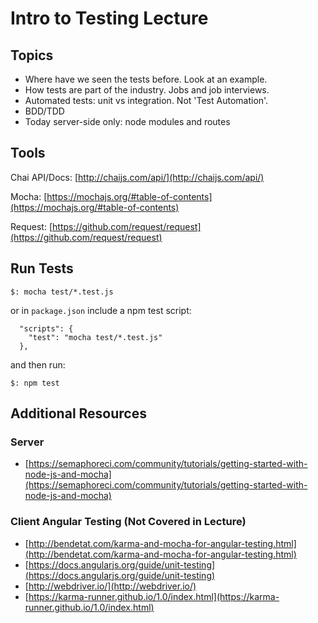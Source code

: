 # Intro to Testing Lecture
## Topics
- Where have we seen the tests before. Look at an example.
- How tests are part of the industry. Jobs and job interviews.
- Automated tests: unit vs integration. Not 'Test Automation'.
- BDD/TDD
- Today server-side only: node modules and routes

## Tools

Chai API/Docs: [http://chaijs.com/api/](http://chaijs.com/api/)

Mocha: [https://mochajs.org/#table-of-contents](https://mochajs.org/#table-of-contents)

Request: [https://github.com/request/request](https://github.com/request/request)

## Run Tests

```
$: mocha test/*.test.js
```
or in `package.json` include a npm test script:

```
  "scripts": {
    "test": "mocha test/*.test.js"
  },
```

and then run:

```
$: npm test
```

## Additional Resources
### Server
- [https://semaphoreci.com/community/tutorials/getting-started-with-node-js-and-mocha](https://semaphoreci.com/community/tutorials/getting-started-with-node-js-and-mocha)

### Client Angular Testing (Not Covered in Lecture)
- [http://bendetat.com/karma-and-mocha-for-angular-testing.html](http://bendetat.com/karma-and-mocha-for-angular-testing.html)
- [https://docs.angularjs.org/guide/unit-testing](https://docs.angularjs.org/guide/unit-testing)
- [http://webdriver.io/](http://webdriver.io/)
- [https://karma-runner.github.io/1.0/index.html](https://karma-runner.github.io/1.0/index.html)